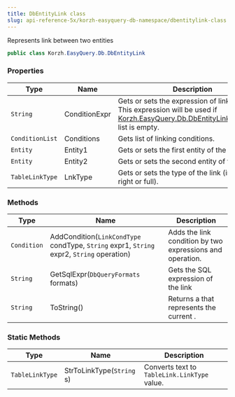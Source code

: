 ```yaml
---
title: DbEntityLink class
slug: api-reference-5x/korzh-easyquery-db-namespace/dbentitylink-class
---
```



Represents link between two entities
```csharp
public class Korzh.EasyQuery.Db.DbEntityLink

```

### Properties

| Type | Name | Description | 
| --- | --- | --- | 
| `String` | ConditionExpr | Gets or sets the expression of link condition.  This expression will be used if [Korzh.EasyQuery.Db.DbEntityLink.Conditions](/api-reference-5x/korzh-easyquery-db-namespace/dbentitylink-class) list is empty. | 
| `ConditionList` | Conditions | Gets list of linking conditions. | 
| `Entity` | Entity1 | Gets or sets the first entity of the link. | 
| `Entity` | Entity2 | Gets or sets the second entity of the link. | 
| `TableLinkType` | LnkType | Gets or sets the type of the link (inner, left, right or full). | 


### Methods

| Type | Name | Description | 
| --- | --- | --- | 
| `Condition` | AddCondition(`LinkCondType` condType, `String` expr1, `String` expr2, `String` operation) | Adds the link condition by two expressions and operation. | 
| `String` | GetSqlExpr(`DbQueryFormats` formats) | Gets the SQL expression of the link | 
| `String` | ToString() | Returns a <see cref="T:System.String"></see> that represents the current <see cref="T:System.Object"></see>. | 


### Static Methods

| Type | Name | Description | 
| --- | --- | --- | 
| `TableLinkType` | StrToLinkType(`String` s) | Converts text to `TableLink.LinkType` value. |
